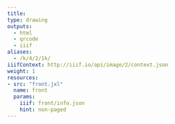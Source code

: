 ```yaml
---
title:
type: drawing
outputs:
  - html
  - qrcode
  - iiif
aliases:
  - /k/4/2/1k/
iiifContext: http://iiif.io/api/image/2/context.json
weight: 1
resources:
- src: "front.jxl"
  name: front
  params:
    iiif: front/info.json
    hint: non-paged
---
```

